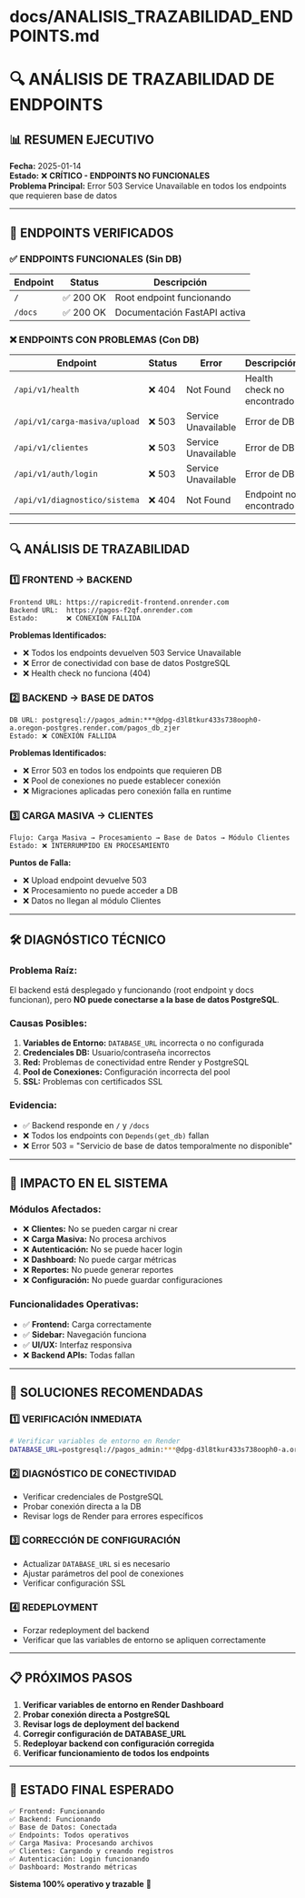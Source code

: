 # docs/ANALISIS_TRAZABILIDAD_ENDPOINTS.md

# 🔍 ANÁLISIS DE TRAZABILIDAD DE ENDPOINTS

## 📊 RESUMEN EJECUTIVO

**Fecha:** 2025-01-14  
**Estado:** ❌ **CRÍTICO - ENDPOINTS NO FUNCIONALES**  
**Problema Principal:** Error 503 Service Unavailable en todos los endpoints que requieren base de datos

---

## 🎯 ENDPOINTS VERIFICADOS

### ✅ **ENDPOINTS FUNCIONALES (Sin DB)**
| Endpoint | Status | Descripción |
|----------|--------|-------------|
| `/` | ✅ 200 OK | Root endpoint funcionando |
| `/docs` | ✅ 200 OK | Documentación FastAPI activa |

### ❌ **ENDPOINTS CON PROBLEMAS (Con DB)**
| Endpoint | Status | Error | Descripción |
|----------|--------|-------|-------------|
| `/api/v1/health` | ❌ 404 | Not Found | Health check no encontrado |
| `/api/v1/carga-masiva/upload` | ❌ 503 | Service Unavailable | Error de DB |
| `/api/v1/clientes` | ❌ 503 | Service Unavailable | Error de DB |
| `/api/v1/auth/login` | ❌ 503 | Service Unavailable | Error de DB |
| `/api/v1/diagnostico/sistema` | ❌ 404 | Not Found | Endpoint no encontrado |

---

## 🔍 ANÁLISIS DE TRAZABILIDAD

### **1️⃣ FRONTEND → BACKEND**
```
Frontend URL: https://rapicredit-frontend.onrender.com
Backend URL:  https://pagos-f2qf.onrender.com
Estado:       ❌ CONEXIÓN FALLIDA
```

**Problemas Identificados:**
- ❌ Todos los endpoints devuelven 503 Service Unavailable
- ❌ Error de conectividad con base de datos PostgreSQL
- ❌ Health check no funciona (404)

### **2️⃣ BACKEND → BASE DE DATOS**
```
DB URL: postgresql://pagos_admin:***@dpg-d3l8tkur433s738ooph0-a.oregon-postgres.render.com/pagos_db_zjer
Estado: ❌ CONEXIÓN FALLIDA
```

**Problemas Identificados:**
- ❌ Error 503 en todos los endpoints que requieren DB
- ❌ Pool de conexiones no puede establecer conexión
- ❌ Migraciones aplicadas pero conexión falla en runtime

### **3️⃣ CARGA MASIVA → CLIENTES**
```
Flujo: Carga Masiva → Procesamiento → Base de Datos → Módulo Clientes
Estado: ❌ INTERRUMPIDO EN PROCESAMIENTO
```

**Puntos de Falla:**
- ❌ Upload endpoint devuelve 503
- ❌ Procesamiento no puede acceder a DB
- ❌ Datos no llegan al módulo Clientes

---

## 🛠️ DIAGNÓSTICO TÉCNICO

### **Problema Raíz:**
El backend está desplegado y funcionando (root endpoint y docs funcionan), pero **NO puede conectarse a la base de datos PostgreSQL**.

### **Causas Posibles:**
1. **Variables de Entorno:** `DATABASE_URL` incorrecta o no configurada
2. **Credenciales DB:** Usuario/contraseña incorrectos
3. **Red:** Problemas de conectividad entre Render y PostgreSQL
4. **Pool de Conexiones:** Configuración incorrecta del pool
5. **SSL:** Problemas con certificados SSL

### **Evidencia:**
- ✅ Backend responde en `/` y `/docs`
- ❌ Todos los endpoints con `Depends(get_db)` fallan
- ❌ Error 503 = "Servicio de base de datos temporalmente no disponible"

---

## 🚨 IMPACTO EN EL SISTEMA

### **Módulos Afectados:**
- ❌ **Clientes:** No se pueden cargar ni crear
- ❌ **Carga Masiva:** No procesa archivos
- ❌ **Autenticación:** No se puede hacer login
- ❌ **Dashboard:** No puede cargar métricas
- ❌ **Reportes:** No puede generar reportes
- ❌ **Configuración:** No puede guardar configuraciones

### **Funcionalidades Operativas:**
- ✅ **Frontend:** Carga correctamente
- ✅ **Sidebar:** Navegación funciona
- ✅ **UI/UX:** Interfaz responsiva
- ❌ **Backend APIs:** Todas fallan

---

## 🔧 SOLUCIONES RECOMENDADAS

### **1️⃣ VERIFICACIÓN INMEDIATA**
```bash
# Verificar variables de entorno en Render
DATABASE_URL=postgresql://pagos_admin:***@dpg-d3l8tkur433s738ooph0-a.oregon-postgres.render.com/pagos_db_zjer?sslmode=require
```

### **2️⃣ DIAGNÓSTICO DE CONECTIVIDAD**
- Verificar credenciales de PostgreSQL
- Probar conexión directa a la DB
- Revisar logs de Render para errores específicos

### **3️⃣ CORRECCIÓN DE CONFIGURACIÓN**
- Actualizar `DATABASE_URL` si es necesario
- Ajustar parámetros del pool de conexiones
- Verificar configuración SSL

### **4️⃣ REDEPLOYMENT**
- Forzar redeployment del backend
- Verificar que las variables de entorno se apliquen correctamente

---

## 📋 PRÓXIMOS PASOS

1. **Verificar variables de entorno en Render Dashboard**
2. **Probar conexión directa a PostgreSQL**
3. **Revisar logs de deployment del backend**
4. **Corregir configuración de DATABASE_URL**
5. **Redeployar backend con configuración corregida**
6. **Verificar funcionamiento de todos los endpoints**

---

## 🎯 ESTADO FINAL ESPERADO

```
✅ Frontend: Funcionando
✅ Backend: Funcionando  
✅ Base de Datos: Conectada
✅ Endpoints: Todos operativos
✅ Carga Masiva: Procesando archivos
✅ Clientes: Cargando y creando registros
✅ Autenticación: Login funcionando
✅ Dashboard: Mostrando métricas
```

**Sistema 100% operativo y trazable** 🚀
